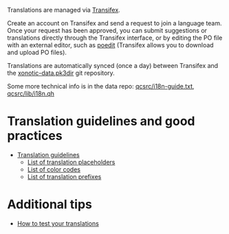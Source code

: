 Translations are managed via [Transifex](https://www.transifex.com/team-xonotic/xonotic/dashboard/).

Create an account on Transifex and send a request to join a language team. Once your request has been approved, you can submit suggestions or translations directly through the Transifex interface, or by editing the PO file with an external editor, such as [poedit](https://poedit.net/) (Transifex allows you to download and upload PO files).

Translations are automatically synced (once a day) between Transifex and the [xonotic-data.pk3dir](https://gitlab.com/xonotic/xonotic-data.pk3dir) git repository.

Some more technical info is in the data repo: [qcsrc/i18n-guide.txt](https://gitlab.com/xonotic/xonotic-data.pk3dir/blob/master/qcsrc/i18n-guide.txt), [qcsrc/lib/i18n.qh](https://gitlab.com/xonotic/xonotic-data.pk3dir/blob/master/qcsrc/lib/i18n.qh)

Translation guidelines and good practices
=========================================
   - [Translation guidelines](Translation-guidelines)
      - [List of translation placeholders](List-of-translation-placeholders)
      - [List of color codes](List-of-color-codes)
      - [List of translation prefixes](List-of-translation-prefixes)

Additional tips
===============
   - [How to test your translations](Test-your-translations)